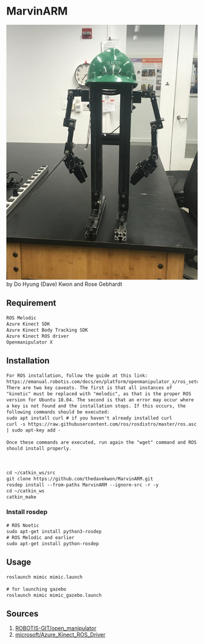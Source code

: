 # MarvinARM
![Marvin](images/marvin.jpeg)
by Do Hyung (Dave) Kwon and Rose Gebhardt

## Requirement
```
ROS Melodic
Azure Kinect SDK
Azure Kinect Body Tracking SDK
Azure Kinect ROS driver
Openmanipulator X
```
## Installation
```
For ROS installation, follow the guide at this link: https://emanual.robotis.com/docs/en/platform/openmanipulator_x/ros_setup/. There are two key caveats. The first is that all instances of "kinetic" must be replaced with "melodic", as that is the proper ROS version for Ubuntu 18.04. The second is that an error may occur where a key is not found and the installation stops. If this occurs, the following commands should be executed:
sudo apt install curl # if you haven't already installed curl
curl -s https://raw.githubusercontent.com/ros/rosdistro/master/ros.asc | sudo apt-key add -

Once these commands are executed, run again the "wget" command and ROS should install properly.



cd ~/catkin_ws/src
git clone https://github.com/thedavekwon/MarvinARM.git
rosdep install --from-paths MarvinARM --ignore-src -r -y
cd ~/catkin_ws
catkin_make
```

### Install rosdep 
```
# ROS Noetic
sudo apt-get install python3-rosdep
# ROS Melodic and earlier
sudo apt-get install python-rosdep
```
## Usage
```
roslaunch mimic mimic.launch

# for launching gazebo
roslaunch mimic mimic_gazebo.launch
```
## Sources
1. [ROBOTIS-GIT/open_manipulator](https://github.com/ROBOTIS-GIT/open_manipulator)
2. [microsoft/Azure_Kinect_ROS_Driver](https://github.com/microsoft/Azure_Kinect_ROS_Driver)
